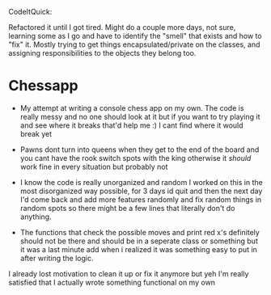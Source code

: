 CodeItQuick:

Refactored it until I got tired. Might do a couple more days, not sure, learning some as I go and have to
identify the "smell" that exists and how to "fix" it. Mostly trying to get things encapsulated/private on the
classes, and assigning responsibilities to the objects they belong too.


# Chessapp
- My attempt at writing a console chess app on my own. The code is really messy and no one should look at it but if you want to try playing it and see where it breaks that'd help me :) I cant find where it would break yet

- Pawns dont turn into queens when they get to the end of the board and you cant have the rook switch spots with the king otherwise it *should* work fine in every situation but probably not

- I know the code is really unorganized and random I worked on this in the most disorganized way possible, for 3 days id quit and then the next day I'd come back and add more features randomly and fix random things in random spots so there might be a few lines that literally don't do anything. 

- The functions that check the possible moves and print red x's definitely should not be there and should be in a seperate class or something but it was a last minute add when i realized it was something easy to put in after writing the logic.

I already lost motivation to clean it up or fix it anymore but yeh I'm really satisfied that I actually wrote something functional on my own
